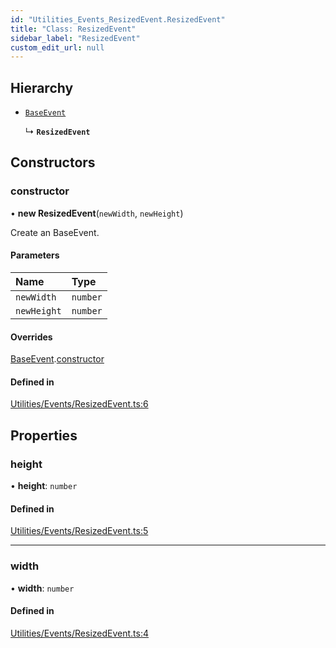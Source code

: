 ```yaml
---
id: "Utilities_Events_ResizedEvent.ResizedEvent"
title: "Class: ResizedEvent"
sidebar_label: "ResizedEvent"
custom_edit_url: null
---
```




## Hierarchy

- [`BaseEvent`](../Utilities_BaseEvent.BaseEvent)

  ↳ **`ResizedEvent`**

## Constructors

### constructor

• **new ResizedEvent**(`newWidth`, `newHeight`)

Create an BaseEvent.

#### Parameters

| Name | Type |
| :------ | :------ |
| `newWidth` | `number` |
| `newHeight` | `number` |

#### Overrides

[BaseEvent](../Utilities_BaseEvent.BaseEvent).[constructor](../Utilities_BaseEvent.BaseEvent#constructor)

#### Defined in

[Utilities/Events/ResizedEvent.ts:6](https://github.com/ZeaInc/zea-engine/blob/9a102c0d/src/Utilities/Events/ResizedEvent.ts#L6)

## Properties

### height

• **height**: `number`

#### Defined in

[Utilities/Events/ResizedEvent.ts:5](https://github.com/ZeaInc/zea-engine/blob/9a102c0d/src/Utilities/Events/ResizedEvent.ts#L5)

___

### width

• **width**: `number`

#### Defined in

[Utilities/Events/ResizedEvent.ts:4](https://github.com/ZeaInc/zea-engine/blob/9a102c0d/src/Utilities/Events/ResizedEvent.ts#L4)

